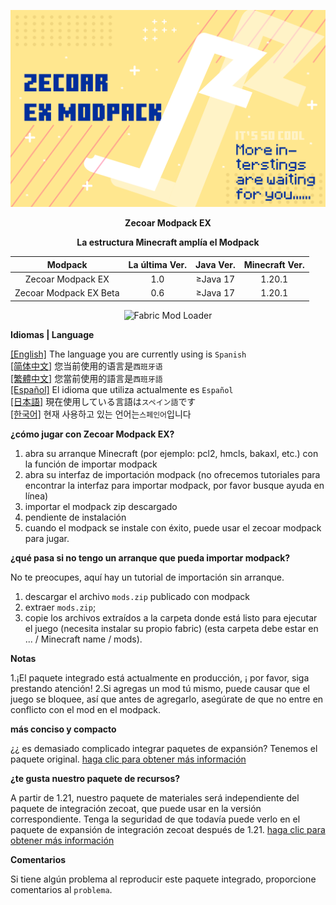![COVER](https://github.com/ZfIxV/Zecoar-Modpack-EX/blob/main/Zecoar%20EX%20-%20Header.png)
<div align='center'>
  
**Zecoar Modpack EX**

  **La estructura Minecraft amplía el Modpack**
  
| Modpack | La última Ver. | Java Ver. | Minecraft Ver. |
| :-: | :-: | :-: | :-: |
| Zecoar Modpack EX | 1.0 | ≥Java 17 | 1.20.1 |
| Zecoar Modpack EX Beta | 0.6 | ≥Java 17 | 1.20.1 |
  <p>
    <img src="https://img.shields.io/badge/Mod%20Loader-Fabric-dbd0b4?style=flat" alt="Fabric Mod Loader" />
</p>

</div>

**Idiomas | Language**

[[English]](https://github.com/ZfIxV/Zecoar-Modpack-EX/tree/main/README.md)   The language you are currently using is `Spanish`         
[[简体中文]](https://github.com/ZfIxV/Zecoar-Modpack-EX/tree/main/README-SC.md)   您当前使用的语言是`西班牙语`         
[[繁體中文]](https://github.com/ZfIxV/Zecoar-Modpack-EX/tree/main/README-TC.md)   您當前使用的語言是`西班牙語`         
[[Español]](https://github.com/ZfIxV/Zecoar-Modpack-EX/tree/main/README-ES.md)   El idioma que utiliza actualmente es `Español`        
[[日本語]](https://github.com/ZfIxV/Zecoar-Modpack-EX/tree/main/README-JP.md)   現在使用している言語は`スペイン語`です        
[[한국어]](https://github.com/ZfIxV/Zecoar-Modpack-EX/tree/main/README-KO.md)   현재 사용하고 있는 언어는`스페인어`입니다         

**¿cómo jugar con Zecoar Modpack EX?**

1. abra su arranque Minecraft (por ejemplo: pcl2, hmcls, bakaxl, etc.) con la función de importar modpack
2. abra su interfaz de importación modpack (no ofrecemos tutoriales para encontrar la interfaz para importar modpack, por favor busque ayuda en línea)
3. importar el modpack zip descargado
4. pendiente de instalación
5. cuando el modpack se instale con éxito, puede usar el zecoar modpack para jugar.

**¿qué pasa si no tengo un arranque que pueda importar modpack?**

No te preocupes, aquí hay un tutorial de importación sin arranque.

1. descargar el archivo `mods.zip` publicado con modpack
2. extraer `mods.zip`;
3. copie los archivos extraídos a la carpeta donde está listo para ejecutar el juego (necesita instalar su propio fabric) (esta carpeta debe estar en ... / Minecraft name / mods).

**Notas**

1.<span id="ref1">¡El paquete integrado está actualmente en producción, ¡ por favor, siga prestando atención!</span>
2.<span id="ref2">Si agregas un mod tú mismo, puede causar que el juego se bloquee, así que antes de agregarlo, asegúrate de que no entre en conflicto con el mod en el modpack.</span>

**más conciso y compacto**

¿¿ es demasiado complicado integrar paquetes de expansión? Tenemos el paquete original. [haga clic para obtener más información](https://github.com/ZfIxV/Zecoar-Modpack/tree/main/README-SC.md)

**¿te gusta nuestro paquete de recursos?**

A partir de 1.21, nuestro paquete de materiales será independiente del paquete de integración zecoat, que puede usar en la versión correspondiente. Tenga la seguridad de que todavía puede verlo en el paquete de expansión de integración zecoat después de 1.21. [haga clic para obtener más información](https://github.com/ZfIxV/Zarba-Respack/README-SC.md)

**Comentarios**

Si tiene algún problema al reproducir este paquete integrado, proporcione comentarios al `problema`.